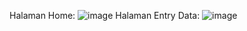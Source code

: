 Halaman Home:  ![image](https://github.com/user-attachments/assets/e6a95e81-bcf7-4995-ad41-5227dcecaf21)
Halaman Entry Data:  ![image](https://github.com/user-attachments/assets/90a0913e-5dc3-4ac3-98ab-a87ff8be1abe)
